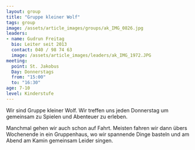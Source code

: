 ```yaml
---
layout: group
title: "Gruppe kleiner Wolf"
tags: group
image: /assets/article_images/groups/ak_IMG_0826.jpg
leaders:
- name: Gudrun Freitag
  bio: Leiter seit 2013
  contact: 040 / 98 74 63
  image: /assets/article_images/leaders/ak_IMG_1972.JPG
meeting:
  point: St. Jakobus
  Day: Donnerstags
  from: "15:00"
  to: "16:30"
age: 7-10
level: Kinderstufe
---
```

Wir sind Gruppe kleiner Wolf. Wir treffen uns jeden Donnerstag um gemeinsam zu Spielen und Abenteuer zu erleben.

Manchmal gehen wir auch schon auf Fahrt. Meisten fahren wir dann übers Wochenende in ein Gruppenhaus, wo wir spannende Dinge basteln und am Abend am Kamin gemeinsam Leider singen.
